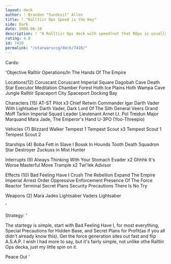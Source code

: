 ```yaml
---
layout: deck
author: ! Brandon "Sundevil" Allen
title: ! "Ralltiir Ops Speed is the Key"
side: Dark
date: 2000-06-10
description: ! "A Ralltiir Ops deck with speed(not that ROps is usually slow...)"
rating: 4.0
id: 7410
permalink: "/starwarsccg/deck/7410/"
---
```

Cards: 

'Objective
Ralltiir Operations/In The Hands Of The Empire

Locations(12)
Coruscant
Coruscant Imperial Square
Dagobah Cave
Death Star
Executor Meditation Chamber
Forest
Hoth Ice Plains
Hoth Wampa Cave
Jungle
Ralltiir
Spaceport City
Spaceport Docking Bay

Characters (15)
AT-ST Pilot  x3
Chief Retwin
Commander Igar
Darth Vader With Lightsaber
Darth Vader, Dark Lord Of The Sith
General Veers
Grand Moff Tarkin
Imperial Squad Leader
Lieutenant Arnet
Lt. Pol Treidun
Major Marquand
Mara Jade, The Emperor's Hand
U-3PO (Yoo-Threepio)

Vehicles (7)
Blizzard Walker
Tempest 1
Tempest Scout  x3
Tempest Scout 1
Tempest Scout 2

Starships (4)
Boba Fett in Slave I
Bossk In Hounds Tooth
Death Squadron Star Destroyer
Zuckuss in Mist Hunter

Interrupts (9)
Always Thinking With Your Stomach
Evader	x2
Ghhhk
It's Worse
Masterful Move
Trample  x2
Twi'lek Advisor

Effects (10)
Bad Feeling Have I
Crush The Rebellion
Expand The Empire
Imperial Arrest Order
Oppressive Enforcement
Presence Of The Force
Reactor Terminal
Secret Plans
Security Precautions
There Is No Try

Weapons (2)
Mara Jades Lightsaber
Vaders Lightsaber

'

Strategy: '

The startegy is simple, start with Bad Feeling Have I, for most everything, Special Precautions for Hidden Base, and Secret Plans for Profit(as if you all didn't already know this). Get the force generation sites out fast and flip A.S.A.P.  I wish I had more to say, but it's fairly simple, not unlike othe Ralltiir Ops decka, just my little spin on it.

Peace Out '
